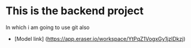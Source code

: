 # This is the backend project

In which i am going to use git also
- [Model link] (https://app.eraser.io/workspace/YtPqZ1VogxGy1jzIDkzj)